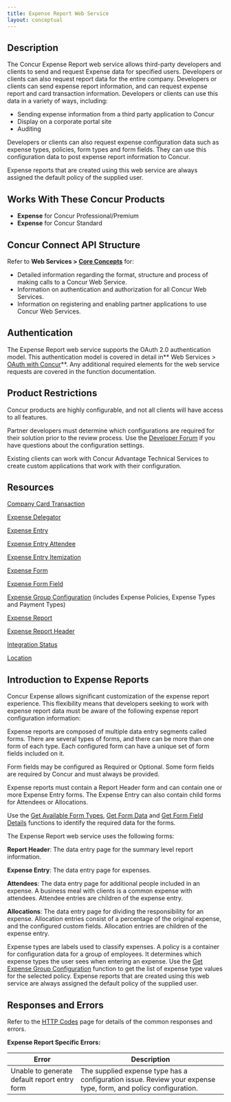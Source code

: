 ```yaml
---
title: Expense Report Web Service 
layout: conceptual
---
```


## Description
The Concur Expense Report web service allows third-party developers and clients to send and request Expense data for specified users. Developers or clients can also request report data for the entire company. Developers or clients can send expense report information, and can request expense report and card transaction information. Developers or clients can use this data in a variety of ways, including:

* Sending expense information from a third party application to Concur
* Display on a corporate portal site
* Auditing

Developers or clients can also request expense configuration data such as expense types, policies, form types and form fields. They can use this configuration data to post expense report information to Concur.

Expense reports that are created using this web service are always assigned the default policy of the supplied user.


## Works With These Concur Products
* **Expense** for Concur Professional/Premium
* **Expense** for Concur Standard

## Concur Connect API Structure

Refer to **Web Services > [Core Concepts][1]** for:
* Detailed information regarding the format, structure and process of making calls to a Concur Web Service.
* Information on authentication and authorization for all Concur Web Services.
* Information on registering and enabling partner applications to use Concur Web Services.

## Authentication
The Expense Report web service supports the OAuth 2.0 authentication model. This authentication model is covered in detail in** Web Services > [OAuth with Concur][2]**. Any additional required elements for the web service requests are covered in the function documentation.

## Product Restrictions
Concur products are highly configurable, and not all clients will have access to all features.

Partner developers must determine which configurations are required for their solution prior to the review process. Use the [Developer Forum][3] if you have questions about the configuration settings.

Existing clients can work with Concur Advantage Technical Services to create custom applications that work with their configuration.

## Resources

[Company Card Transaction][4]

[Expense Delegator][5]

[Expense Entry][6]

[Expense Entry Attendee][7]

[Expense Entry Itemization][8]

[Expense Form][9]

[Expense Form Field][10]

[Expense Group Configuration][11] (includes Expense Policies, Expense Types and Payment Types)

[Expense Report ][12]

[Expense Report Header][13]

[Integration Status][14]

[Location][15]

## Introduction to Expense Reports

Concur Expense allows significant customization of the expense report experience. This flexibility means that developers seeking to work with expense report data must be aware of the following expense report configuration information:

Expense reports are composed of multiple data entry segments called forms. There are several types of forms, and there can be more than one form of each type. Each configured form can have a unique set of form fields included on it.

Form fields may be configured as Required or Optional. Some form fields are required by Concur and must always be provided.

Expense reports must contain a Report Header form and can contain one or more Expense Entry forms. The Expense Entry can also contain child forms for Attendees or Allocations.

Use the [Get Available Form Types][16], [Get Form Data][17] and [Get Form Field Details][18] functions to identify the required data for the forms.

The Expense Report web service uses the following forms:

**Report Header**: The data entry page for the summary level report information.

**Expense Entry**: The data entry page for expenses.

**Attendees**: The data entry page for additional people included in an expense. A business meal with clients is a common expense with attendees. Attendee entries are children of the expense entry.

**Allocations**: The data entry page for dividing the responsibility for an expense. Allocation entries consist of a percentage of the original expense, and the configured custom fields. Allocation entries are children of the expense entry.

Expense types are labels used to classify expenses. A policy is a container for configuration data for a group of employees. It determines which expense types the user sees when entering an expense. Use the [Get Expense Group Configuration][19] function to get the list of expense type values for the selected policy. Expense reports that are created using this web service are always assigned the default policy of the supplied user.

## Responses and Errors

Refer to the [HTTP Codes][20] page for details of the common responses and errors.

**Expense Report Specific Errors:**

|  Error  |  Description |
| ------ | ------------- |
| Unable to generate default report entry form | The supplied expense type has a configuration issue. Review your expense type, form, and policy configuration. |


[1]: https://developer.concur.com/api-documentation/core-concepts
[2]: https://developer.concur.com/oauth-20
[3]: https://developer.concur.com/forums/concur-connect
[4]: https://developer.concur.com/expense-report/company-card-transaction-resource
[5]: https://developer.concur.com/expense-report/expense-delegator-resource
[6]: https://developer.concur.com/expense-report/expense-entry-resource
[7]: https://developer.concur.com/expense-report/expense-entry-attendee-resource
[8]: https://developer.concur.com/expense-report/expense-entry-itemization-resource
[9]: https://developer.concur.com/expense-report/expense-form-resource
[10]: https://developer.concur.com/expense-report/expense-form-field-resource
[11]: https://developer.concur.com/expense-report/expense-group-configuration-resource
[12]: https://developer.concur.com/expense-report/expense-report-resource
[13]: https://developer.concur.com/expense-report/expense-report-header-resource
[14]: https://developer.concur.com/expense-report/integration-status-resource
[15]: https://developer.concur.com/expense-report/location-resource
[16]: https://developer.concur.com/expense-report/expense-form-resource/expense-form-resource-get
[17]: https://developer.concur.com/node/469#getformdata
[18]: https://developer.concur.com/expense-report/expense-form-field-resource/expense-form-field-resource-get
[19]: https://developer.concur.com/expense-report/expense-group-configuration-resource/expense-group-configuration-resource-get
[20]: https://developer.concur.com/reference/http-codes

